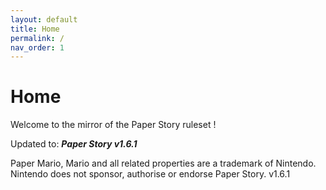 ```yaml
---
layout: default
title: Home
permalink: /
nav_order: 1
---
```


# Home

Welcome to the mirror of the Paper Story ruleset !

Updated to: ***Paper Story v1.6.1***

Paper Mario, Mario and all related properties are a trademark of Nintendo. 
Nintendo does not sponsor, authorise or endorse Paper Story.
v1.6.1
